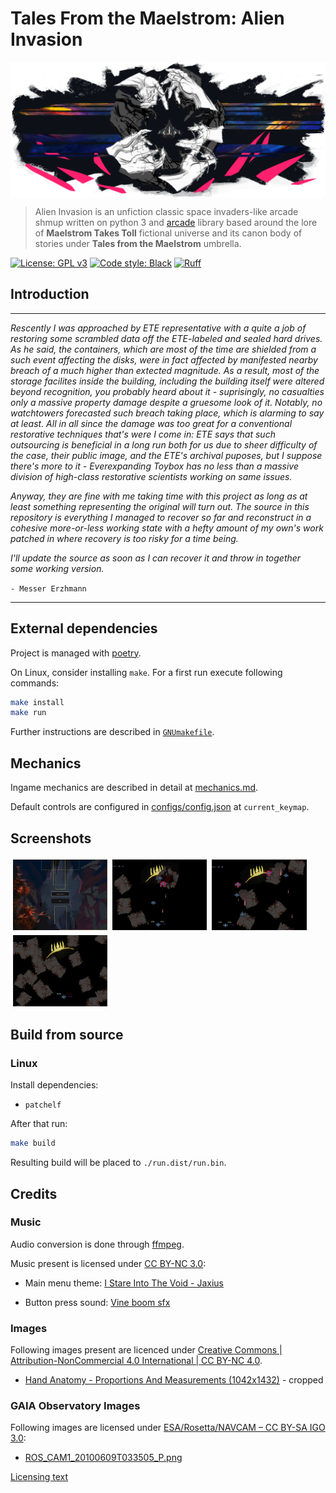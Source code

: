 # Tales From the Maelstrom: Alien Invasion

<p align="center">
    <img src="./docs/imgs/sh_4.png" alt="arc" style="display: block; margin: auto; "/>
</p>

> Alien Invasion is an unfiction classic space invaders-like arcade shmup written on python 3 and [arcade](https://github.com/pythonarcade/arcade) library based around the lore of **Maelstrom Takes Toll** fictional universe and its canon body of stories under **Tales from the Maelstrom** umbrella.

[![License: GPL v3](https://img.shields.io/badge/License-GPL%20v3-blue.svg)](https://www.gnu.org/licenses/gpl-3.0)
[![Code style: Black](https://img.shields.io/badge/code%20style-Black-000000.svg)](https://github.com/psf/black)
[![Ruff](https://img.shields.io/endpoint?url=https://raw.githubusercontent.com/charliermarsh/ruff/main/assets/badge/v1.json)](https://github.com/charliermarsh/ruff)

## Introduction

---

_Rescently I was approached by ETE representative with a quite a job of restoring some scrambled data off the ETE-labeled and sealed hard drives. As he said, the containers, which are most of the time are shielded from a such event affecting the disks, were in fact affected by manifested nearby breach of a much higher than extected magnitude. As a result, most of the storage facilites inside the building, including the building itself were altered beyond recognition, you probably heard about it - suprisingly, no casualties only a massive property damage despite a gruesome look of it. Notably, no watchtowers forecasted such breach taking place, which is alarming to say at least. All in all since the damage was too great for a conventional restorative techniques that's were I come in: ETE says that such outsourcing is beneficial in a long run both for us due to sheer difficulty of the case, their public image, and the ETE's archival puposes, but I suppose there's more to it - Everexpanding Toybox has no less than a massive division of high-class restorative scientists working on same issues._

_Anyway, they are fine with me taking time with this project as long as at least something representing the original will turn out. The source in this repository is everything I managed to recover so far and reconstruct in a cohesive more-or-less working state with a hefty amount of my own's work patched in where recovery is too risky for a time being._

_I'll update the source as soon as I can recover it and throw in together some working version._

`- Messer Erzhmann`

---

## External dependencies

Project is managed with [poetry](https://python-poetry.org/docs/#installation).

On Linux, consider installing `make`. For a first run execute following commands:

```sh
make install
make run
```

Further instructions are described in [`GNUmakefile`](./GNUmakefile).

## Mechanics

Ingame mechanics are described in detail at [mechanics.md](docs/mechanics.md).

Default controls are configured in [configs/config.json](configs/config.json) at `current_keymap`.

## Screenshots


<p>
    <!-- TODO: Add justify-content: center;
    when 6 screenshots -->
    <div style="display: flex; flex-wrap: wrap;">
        <img style="width: 30%; margin: 4px; display: block;" src="./docs/imgs/s1.png"/>
        <img style="width: 30%; margin: 4px; display: block;" src="./docs/imgs/s2.png"/>
        <img style="width: 30%; margin: 4px; display: block;" src="./docs/imgs/s3.png"/>
        <img style="width: 30%; margin: 4px; display: block;" src="./docs/imgs/s4.png"/>
    </div>
</p>

## Build from source

### Linux

Install dependencies:

- `patchelf`

After that run:

```sh
make build
```

Resulting build will be placed to `./run.dist/run.bin`.

## Credits

### Music

Audio conversion is done through [ffmpeg](https://ffmpeg.org).

Music present is licensed under [CC BY-NC 3.0](https://creativecommons.org/licenses/by-nc/3.0/):

- Main menu theme: [I Stare Into The Void - Jaxius](https://mixmastermusic2021.bandcamp.com/track/i-stare-into-the-void)
<!-- - Main menu theme: [Maid Dresses - ILLUSIONS (2022) - pandora box](https://maiddresses.bandcamp.com/track/pandora-box) -->
- Button press sound: [Vine boom sfx](https://www.youtube.com/watch?v=Oc7Cin_87H4)

### Images

Following images present are licenced under [Creative Commons | Attribution-NonCommercial 4.0 International | CC BY-NC 4.0](https://creativecommons.org/licenses/by-nc/4.0).

- [Hand Anatomy - Proportions And Measurements (1042x1432)](http://getdrawings.com/get-drawing#hand-anatomy-drawing-37.jpg) - cropped

### GAIA Observatory Images

Following images are licensed under [ESA/Rosetta/NAVCAM – CC BY-SA IGO 3.0](https://imagearchives.esac.esa.int/index.php?/page/copyright_information):

- [ROS_CAM1_20100609T033505_P.png](https://imagearchives.esac.esa.int/picture.php?/6029/category/45)

[Licensing text](https://creativecommons.org/licenses/by-sa/3.0/igo/)
